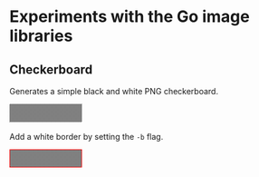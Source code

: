 # Experiments with the Go image libraries

## Checkerboard

Generates a simple black and white PNG checkerboard.

![checkerboard](checkerboard/checkerboard.png)

Add a white border by setting the `-b` flag.

![checkerboard-bordered](checkerboard/checkerboard-bordered.png)

